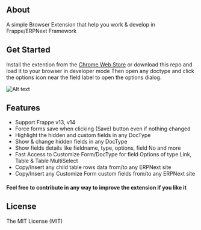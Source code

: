 ## About
A simple Browser Extension that help you work & develop in Frappe/ERPNext Framework

## Get Started
 Install the extention from the [Chrome Web Store](https://chrome.google.com/webstore/detail/frappe-development-utils/mfpfeokebfgddkaemagjigbjkmohmpab) 
 or download this repo and load it to your browser in developer mode Then open any doctype and click the options icon near the field label to open the options dialog.
 

![Alt text](https://iili.io/sBSpwB.md.jpg "Preview")

## Features

- Support Frappe v13, v14
- Force forms save when clicking (Save) button even if nothing changed
- Highlight the hidden and custom fields in any DocType
- Show & change hidden fields in any DocType
- Show fields details like fieldname, type, options, field No and more
- Fast Access to Customize Form/DocType for field Options of type Link, Table & Table MultiSelect
- Copy/Insert any child table rows data from/to any ERPNext site
- Copy/Insert any Customize Form custom fields from/to any ERPNext site

#### Feel free to contribute in any way to improve the extension if you like it

## License

The MIT License (MIT)